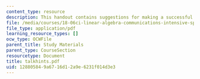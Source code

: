 ```yaml
---
content_type: resource
description: This handout contains suggestions for making a successful class presentation.
file: /media/courses/18-06ci-linear-algebra-communications-intensive-spring-2004/128805849a6716d12a9e6231f014d3e3_talkhints.pdf
file_type: application/pdf
learning_resource_types: []
ocw_type: OCWFile
parent_title: Study Materials
parent_type: CourseSection
resourcetype: Document
title: talkhints.pdf
uid: 12880584-9a67-16d1-2a9e-6231f014d3e3
---
```

